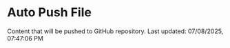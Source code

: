 # Auto Push File

Content that will be pushed to GitHub repository.
Last updated: 07/08/2025, 07:47:06 PM